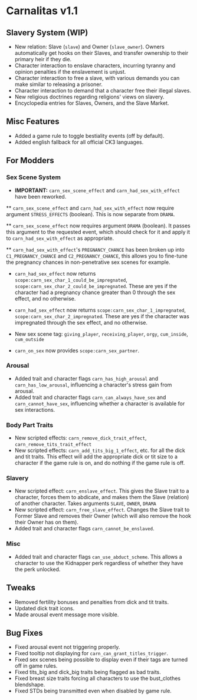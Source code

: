 # Carnalitas v1.1

## Slavery System (WIP)

* New relation: Slave (`slave`) and Owner (`slave_owner`). Owners automatically get hooks on their Slaves, and transfer ownership to their primary heir if they die.
* Character interaction to enslave characters, incurring tyranny and opinion penalties if the enslavement is unjust.
* Character interaction to free a slave, with various demands you can make similar to releasing a prisoner.
* Character interaction to demand that a character free their illegal slaves.
* New religious doctrines regarding religions' views on slavery.
* Encyclopedia entries for Slaves, Owners, and the Slave Market.

## Misc Features

* Added a game rule to toggle bestiality events (off by default).
* Added english fallback for all official CK3 languages.

## For Modders

### Sex Scene System

* **IMPORTANT:** `carn_sex_scene_effect` and `carn_had_sex_with_effect` have been reworked.

** `carn_sex_scene_effect` and `carn_had_sex_with_effect` now require argument `STRESS_EFFECTS` (boolean). This is now separate from `DRAMA`.

** `carn_sex_scene_effect` now requires argument `DRAMA` (boolean). It passes this argument to the requested event, which should check for it and apply it to `carn_had_sex_with_effect` as appropriate.

** `carn_had_sex_with_effect`'s `PREGNANCY_CHANCE` has been broken up into `C1_PREGNANCY_CHANCE` and `C2_PREGNANCY_CHANCE`, this allows you to fine-tune the pregnancy chances in non-penetrative sex scenes for example.
* `carn_had_sex_effect` now returns `scope:carn_sex_char_1_could_be_impregnated`, `scope:carn_sex_char_2_could_be_impregnated`. These are yes if the character had a pregnancy chance greater than 0 through the sex effect, and no otherwise.
* `carn_had_sex_effect` now returns `scope:carn_sex_char_1_impregnated`, `scope:carn_sex_char_2_impregnated`. These are yes if the character was impregnated through the sex effect, and no otherwise.

* New sex scene tag: `giving_player`, `receiving_player`, `orgy`, `cum_inside`, `cum_outside`
* `carn_on_sex` now provides `scope:carn_sex_partner`.

### Arousal

* Added trait and character flags `carn_has_high_arousal` and `carn_has_low_arousal`, influencing a character's stress gain from arousal.
* Added trait and character flags `carn_can_always_have_sex` and `carn_cannot_have_sex`, influencing whether a character is available for sex interactions.

### Body Part Traits

* New scripted effects: `carn_remove_dick_trait_effect`, `carn_remove_tits_trait_effect`
* New scripted effects: `carn_add_tits_big_1_effect`, etc. for all the dick and tit traits. This effect will add the appropriate dick or tit size to a character if the game rule is on, and do nothing if the game rule is off.

### Slavery

* New scripted effect: `carn_enslave_effect`. This gives the Slave trait to a character, forces them to abdicate, and makes them the Slave (relation) of another character. Takes arguments `SLAVE`, `OWNER`, `DRAMA`
* New scripted effect: `carn_free_slave_effect`. Changes the Slave trait to Former Slave and removes their Owner (which will also remove the hook their Owner has on them).
* Added trait and character flags `carn_cannot_be_enslaved`.

### Misc

* Added trait and character flags `can_use_abduct_scheme`. This allows a character to use the Kidnapper perk regardless of whether they have the perk unlocked.

## Tweaks

* Removed fertility bonuses and penalties from dick and tit traits.
* Updated dick trait icons.
* Made arousal event message more visible.

## Bug Fixes

* Fixed arousal event not triggering properly.
* Fixed tooltip not displaying for `carn_can_grant_titles_trigger`.
* Fixed sex scenes being possible to display even if their tags are turned off in game rules.
* Fixed tits_big and dick_big traits being flagged as bad traits.
* Fixed breast size traits forcing all characters to use the bust_clothes blendshape.
* Fixed STDs being transmitted even when disabled by game rule.
